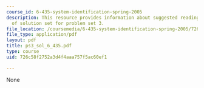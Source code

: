 ```yaml
---
course_id: 6-435-system-identification-spring-2005
description: This resource provides information about suggested reading and consist
  of solution set for problem set 3.
file_location: /coursemedia/6-435-system-identification-spring-2005/726c58f2752a3d4f4aaa757f5ac60ef1_ps3_sol_6_435.pdf
file_type: application/pdf
layout: pdf
title: ps3_sol_6_435.pdf
type: course
uid: 726c58f2752a3d4f4aaa757f5ac60ef1

---
```

None
